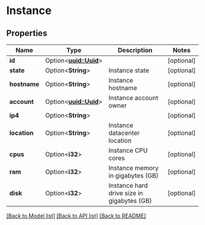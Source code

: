 # Instance

## Properties

Name | Type | Description | Notes
------------ | ------------- | ------------- | -------------
**id** | Option<[**uuid::Uuid**](uuid::Uuid.md)> |  | [optional]
**state** | Option<**String**> | Instance state | [optional]
**hostname** | Option<**String**> | Instance hostname | [optional]
**account** | Option<[**uuid::Uuid**](uuid::Uuid.md)> | Instance account owner | [optional]
**ip4** | Option<**String**> |  | [optional]
**location** | Option<**String**> | Instance datacenter location | [optional]
**cpus** | Option<**i32**> | Instance CPU cores | [optional]
**ram** | Option<**i32**> | Instance memory in gigabytes (GB) | [optional]
**disk** | Option<**i32**> | Instance hard drive size in gigabytes (GB) | [optional]

[[Back to Model list]](../README.md#documentation-for-models) [[Back to API list]](../README.md#documentation-for-api-endpoints) [[Back to README]](../README.md)


